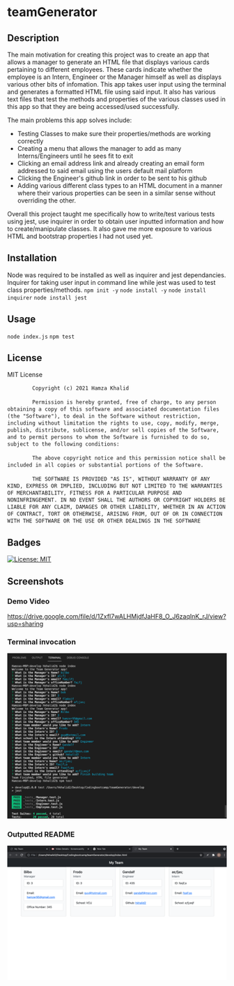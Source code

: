 # teamGenerator

## Description
The main motivation for creating this project was to create an app that allows a manager to generate an HTML file that  displays various cards pertaining to different employees. These cards indicate whether the employee is an Intern, Engineer or the Manager himself as well as displays various other bits of infomation. This app takes user input using the terminal and generates a formatted HTML file using said input. It also has various text files that test the methods and properties of the various classes used in this app so that they are being accessed/used successfully. 

The main problems this app solves include:
* Testing Classes to make sure their properties/methods are working correctly 
* Creating a menu that allows the manager to add as many Interns/Engineers until he sees fit to exit
* Clicking an email address link and already creating an email form addressed to said email using the users default mail platform
* Clicking the Engineer's github link in order to be sent to his github
* Adding various different class types to an HTML document in a manner where their various properties can be seen in a similar sense without overriding the other. 

Overall this project taught me specifically how to write/test various tests using jest, use inquirer in order to obtain user inputted information and how to create/manipulate classes. It also gave me more exposure to various HTML and bootstrap properties I had not used yet. 

## Installation
Node was required to be installed as well as inquirer and jest dependancies.
Inquirer for taking user input in command line while jest was used to test class properties/methods. 
``npm init -y``
``node install -y``
``node install inquirer``
``node install jest``

## Usage
``node index.js``
``npm test``

## License 
MIT License

            Copyright (c) 2021 Hamza Khalid
            
            Permission is hereby granted, free of charge, to any person obtaining a copy of this software and associated documentation files (the "Software"), to deal in the Software without restriction, including without limitation the rights to use, copy, modify, merge, publish, distribute, sublicense, and/or sell copies of the Software, and to permit persons to whom the Software is furnished to do so, subject to the following conditions:
            
            The above copyright notice and this permission notice shall be included in all copies or substantial portions of the Software.
            
            THE SOFTWARE IS PROVIDED "AS IS", WITHOUT WARRANTY OF ANY KIND, EXPRESS OR IMPLIED, INCLUDING BUT NOT LIMITED TO THE WARRANTIES OF MERCHANTABILITY, FITNESS FOR A PARTICULAR PURPOSE AND NONINFRINGEMENT. IN NO EVENT SHALL THE AUTHORS OR COPYRIGHT HOLDERS BE LIABLE FOR ANY CLAIM, DAMAGES OR OTHER LIABILITY, WHETHER IN AN ACTION OF CONTRACT, TORT OR OTHERWISE, ARISING FROM, OUT OF OR IN CONNECTION WITH THE SOFTWARE OR THE USE OR OTHER DEALINGS IN THE SOFTWARE
            
## Badges
[![License: MIT](https://img.shields.io/badge/License-MIT-yellow.svg)](https://opensource.org/licenses/MIT)

## Screenshots
### Demo Video
https://drive.google.com/file/d/1ZxfI7wALHMjdfJaHF8_O_J6zaqInK_rJ/view?usp=sharing

### Terminal invocation
![](console.png)
### Outputted README
![](generatedHTML.png)
